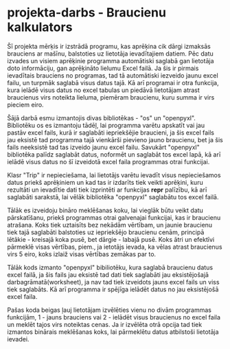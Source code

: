 # projekta-darbs - Braucienu kalkulators
Šī projekta mērķis ir izstrādā programu, kas aprēķina cik dārgi izmaksās brauciens ar mašīnu, balstoties uz lietotāja ievadītajiem datiem. Pēc datu izvades un visiem aprēķinie programma automātiski saglabā gan lietotāja doto informāciju, gan aprēķināto lielumu Excel failā. Ja šis ir pirmais ievadītais brauciens no programas, tad tā automātiski iezveido jaunu excel failu, un turpmāk saglabā visus datus tajā. Kā arī programai ir otra funkcija, kura ielādē visus datus no excel tabulas un piedāvā lietotājam atrast braucienus virs noteikta lieluma, piemēram braucienu, kuru summa ir virs pieciem eiro. 

Šājā darbā esmu izmantojis divas bibliotēkas - "os" un "openpyxl". Bibliotēku os es izmantoju tādēļ, lai programma varētu apskatīt vai jau pastāv excel fails, kurā ir saglabāti iepriekšējie braucieni, ja šis excel fails jau eksistē tad programma tajā vienkārši pievieno jauno braucienu, bet ja šis fails neeksistē tad tas izveido jaunu excel failu. Savukārt "openpyxl" bibliotēka palīdz saglabāt datus, noformēt un saglabāt tos excel lapā, kā arī ielādē visus datus no šī izveidotā excel faila programmas otrai funkcijai. 

Klasr "Trip" ir nepieciešama, lai lietotājs varētu ievadīt visus nepieciešamos datus priekš aprēķiniem un kad tas ir izdarīts tiek veikti aprēķini, kuru rezultāti un ievadītie dati tiek izprintēti ar funkcijas __repr__ palīzību, kā arī saglabāti sarakstā, lai vēlāk bibliotēka "openpyxl" saglabātu tos excel failā.

Tālāk es izveidoju bināro meklēšanas koku, lai vieglāk būtu veikt datu pārskatīšanu, priekš programmas otrai galvenajai funkcijai, kas ir braucienu atrašana. Koks tiek uztaisīts bez nekādām vērtībam, un jaunie braucienu tiek tajā saglabāti balstoties uz iepriekšējo braucienu cenām, principā lētākie - kreisajā koka pusē, bet dārgie - labajā pusē. Koks ātri un efektīvi pārmeklē visas vērtības, piem., ja ietotājs ievada, ka vēlas atrast braucienus virs 5 eiro, koks izlaiž visas vērtības zemākas par to.

Tālāk kods izmanto "openpyxl" bibiliotēku, kura saglabā braucienu datus excel failā, ja šis fails jau eksistē tad dati tiek saglabāti jau eksistējošajā darbagrāmatā(worksheet), ja nav tad tiek izveidots jauns excel fails un viss tiek saglabāts. Kā arī programma ir spējīga ielādēt datus no jau eksistējošā excel faila.  

Pašas koda beigas ļauj lietotājam izvēlēties vienu no divām programmas funkcijām, 1 - jauns brauciens vai 2 - ielādēt visus braucienus no excel faila un meklēt tajos virs noteiktas cenas. Ja ir izvēlēta otrā opcija tad tiek izmantos binārais meklēšanas koks, lai pārmeklētu datus atbilstoši lietotāja ievadei.